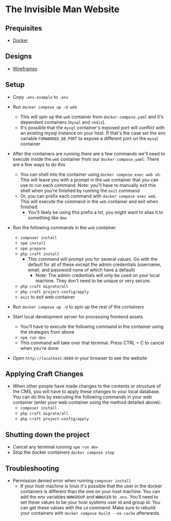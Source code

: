 # The Invisible Man Website

## Prequisites
- [Docker](https://www.docker.com/)

## Designs
- [Wireframes](https://www.figma.com/file/n2lMhnZNeKAAKaNnOCo0mX/Invisible-Man-Wireframes?node-id=0%3A1)

## Setup
- Copy `.env.example` to `.env`
- Run `docker compose up -d web`
    - This will spin up the `web` container from `docker-compose.yaml` and it's dependent containers (`mysql` and `redis`).
    - It's possible that the `mysql` container's exposed port will conflict with an existing mysql instance on your host. If that's the case set the env variable `FORWARDED_DB_PORT` to expose a different port on the `mysql` container
- After the containers are running there are a few commands we'll need to execute inside the `web` container from our `docker-compose.yaml`. There are a few ways to do this
    - You can shell into the container using `docker compose exec web sh`. This will leave you with a prompt in the `web` container that you can use to run each command.
        Note: you'll have to manually exit this shell when you're finished by running the `exit` command
    - Or, you can prefix each command with `docker compose exec web`. This will execute the command in the `web` container and exit when finished.
        - You'll likely be using this prefix a lot, you might want to alias it to something like `dew`
- Run the following commands in the `web` container
    - `composer install`
    - `npm install`
    - `npm prepare`
    - `php craft install`
        - This command will prompt you for several values. Go with the default for all of these except the admin credentials (username, email, and password none of which have a default)
            - Note: The admin credentials will only be used on your local machine. They don't need to be unique or very secure.
    - `php craft migrate/all`
    - `php craft project-config/apply`
    - `exit` to exit web container
- Run `docker compose up -d` to spin up the rest of the containers
- Start local development server for processing frontend assets
    - You'll have to execute the following command in the container using the strategies from above
    - `npm run dev`
    - This command will take over that terminal. Press CTRL + C to cancel when you're done

- Open `http://localhost:8080` in your browser to see the website

## Applying Craft Changes
- When other people have made changes to the contents or structure of the CMS, you will have
to apply these changes to your local database. You can do this by executing the
following commands in your web container (enter your web container using the method detailed above):
  - `composer install`
  - `php craft migrate/all`
  - `php craft project-config/apply`

## Shutting down the project
- Cancel any terminal running `npm run dev`
- Stop the docker containers `docker compose stop`

## Troubleshooting
- Permission denied error when running `composer install`
    - If your host machine is linux it's possible that the user in the docker containers is different than the one on your host machine. You can add the env variables `WWWGROUP` and `WWWUSER` to `.env`. You'll need to set these values to be your host systems user id and group id. You can get these values with the `id` command. Make sure to rebuild your containers with `docker compose build --no-cache` afterwards.
